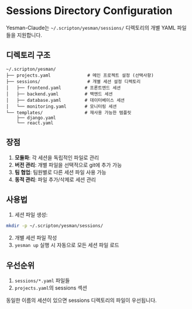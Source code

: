 # Sessions Directory Configuration

Yesman-Claude는 `~/.scripton/yesman/sessions/` 디렉토리의 개별 YAML 파일들을 지원합니다.

## 디렉토리 구조

```
~/.scripton/yesman/
├── projects.yaml              # 메인 프로젝트 설정 (선택사항)
├── sessions/                  # 개별 세션 설정 디렉토리
│   ├── frontend.yaml         # 프론트엔드 세션
│   ├── backend.yaml          # 백엔드 세션
│   ├── database.yaml         # 데이터베이스 세션
│   └── monitoring.yaml       # 모니터링 세션
└── templates/                # 재사용 가능한 템플릿
    ├── django.yaml
    └── react.yaml
```

## 장점

1. **모듈화**: 각 세션을 독립적인 파일로 관리
2. **버전 관리**: 개별 파일을 선택적으로 git에 추가 가능
3. **팀 협업**: 팀원별로 다른 세션 파일 사용 가능
4. **동적 관리**: 파일 추가/삭제로 세션 관리

## 사용법

1. 세션 파일 생성:
```bash
mkdir -p ~/.scripton/yesman/sessions/
```

2. 개별 세션 파일 작성
3. `yesman up` 실행 시 자동으로 모든 세션 파일 로드

## 우선순위

1. `sessions/*.yaml` 파일들
2. `projects.yaml`의 sessions 섹션

동일한 이름의 세션이 있으면 sessions 디렉토리의 파일이 우선됩니다.